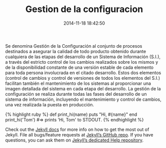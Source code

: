 ﻿---
layout: post
title:  "Gestion de la configuracion"
date:   2014-11-18 18:42:50
categories: jekyll update
---
Se denomina Gestión de la Configuración al conjunto de procesos destinados a asegurar la calidad de todo producto obtenido durante cualquiera de las etapas del desarrollo de un Sistema de Información (S.I.), a través del estricto control de los cambios realizados sobre los mismos y de la disponibilidad constante de una versión estable de cada elemento para toda persona involucrada en el citado desarrollo. Estos dos elementos (control de cambios y control de versiones de todos los elementos del S.I.) facilitan también el mantenimiento de los sistemas al proporcionar una imagen detallada del sistema en cada etapa del desarrollo. La gestión de la configuración se realiza durante todas las fases del desarrollo de un sistema de información, incluyendo el mantenimiento y control de cambios, una vez realizada la puesta en producción.

{% highlight ruby %}
def print_hi(name)
  puts "Hi, #{name}"
end
print_hi('Tom')
#=> prints 'Hi, Tom' to STDOUT.
{% endhighlight %}

Check out the [Jekyll docs][jekyll] for more info on how to get the most out of Jekyll. File all bugs/feature requests at [Jekyll’s GitHub repo][jekyll-gh]. If you have questions, you can ask them on [Jekyll’s dedicated Help repository][jekyll-help].

[jekyll]:      http://jekyllrb.com
[jekyll-gh]:   https://github.com/jekyll/jekyll
[jekyll-help]: https://github.com/jekyll/jekyll-help
